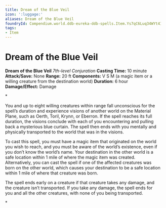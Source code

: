 ```yaml
---
title: Dream of the Blue Veil
icon: ':luggage:'
aliases: Dream of the Blue Veil
foundryId: Compendium.world.ddb-eureka-ddb-spells.Item.Ys7qC6Luq34WYt4I
tags:
- Item
---
```


# Dream of the Blue Veil

**Dream of the Blue Veil**
_7th-level Conjuration_
**Casting Time:** 10 minute
**Attack/Save:** None
**Range:** 20 ft
**Components:** V S M (a magic item or a willing creature from the destination world)
**Duration:** 6 hour
**Damage/Effect:** Damage

*<p>You and up to eight willing creatures within range fall unconscious for the spell’s duration and experience visions of another world on the Material Plane, such as Oerth, Toril, Krynn, or Eberron. If the spell reaches its full duration, the visions conclude with each of you encountering and pulling back a mysterious blue curtain. The spell then ends with you mentally and physically transported to the world that was in the visions.

To cast this spell, you must have a magic item that originated on the world you wish to reach, and you must be aware of the world’s existence, even if you don’t know the world’s name. Your destination in the other world is a safe location within 1 mile of where the magic item was created. Alternatively, you can cast the spell if one of the affected creatures was born on the other world, which causes your destination to be a safe location within 1 mile of where that creature was born.

The spell ends early on a creature if that creature takes any damage, and the creature isn’t transported. If you take any damage, the spell ends for you and all the other creatures, with none of you being transported.</p>*